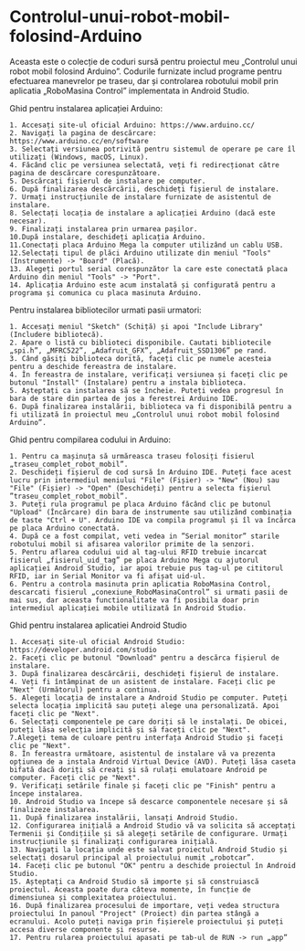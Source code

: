 # Controlul-unui-robot-mobil-folosind-Arduino
Aceasta este o colecție de coduri sursă pentru proiectul meu „Controlul unui robot mobil folosind Arduino”. Codurile furnizate includ programe pentru efectuarea manevrelor pe traseu, dar și controlarea robotului mobil prin aplicatia „RoboMasina Control” implementata in Android Studio. 

Ghid pentru instalarea aplicației Arduino:

	1. Accesați site-ul oficial Arduino: https://www.arduino.cc/
	2. Navigați la pagina de descărcare: https://www.arduino.cc/en/software
	3. Selectați versiunea potrivită pentru sistemul de operare pe care îl utilizați (Windows, macOS, Linux).
	4. Făcând clic pe versiunea selectată, veți fi redirecționat către pagina de descărcare corespunzătoare.
	5. Descărcați fișierul de instalare pe computer.
	6. După finalizarea descărcării, deschideți fișierul de instalare.
	7. Urmați instrucțiunile de instalare furnizate de asistentul de instalare.
	8. Selectați locația de instalare a aplicației Arduino (dacă este necesar).
	9. Finalizați instalarea prin urmarea pașilor.
	10.După instalare, deschideți aplicația Arduino.
	11.Conectați placa Arduino Mega la computer utilizând un cablu USB.
	12.Selectați tipul de plăci Arduino utilizate din meniul "Tools" (Instrumente) -> "Board" (Placă).
	13. Alegeți portul serial corespunzător la care este conectată placa Arduino din meniul "Tools" -> "Port".
	14. Aplicația Arduino este acum instalată și configurată pentru a programa și comunica cu placa masinuta Arduino.

Pentru instalarea bibliotecilor urmati pasii urmatori:

	1. Accesați meniul "Sketch" (Schiță) și apoi "Include Library" (Includere bibliotecă).
	2. Apare o listă cu biblioteci disponibile. Cautati bibliotecile „spi.h”, „MFRC522”, „Adafruit_GFX”, „Adafruit_SSD1306” pe rand.
	3. Când găsiți biblioteca dorită, faceți clic pe numele acesteia pentru a deschide fereastra de instalare.
	4. În fereastra de instalare, verificați versiunea și faceți clic pe butonul "Install" (Instalare) pentru a instala biblioteca.
	5. Așteptați ca instalarea să se încheie. Puteți vedea progresul în bara de stare din partea de jos a ferestrei Arduino IDE.
	6. După finalizarea instalării, biblioteca va fi disponibilă pentru a fi utilizată în proiectul meu „Controlul unui robot mobil folosind Arduino”.

Ghid pentru compilarea codului in Arduino:

	1. Pentru ca mașinuța să urmăreasca traseu folosiți fisierul „traseu_complet_robot_mobil”.
	2. Deschideți fișierul de cod sursă în Arduino IDE. Puteți face acest lucru prin intermediul meniului "File" (Fișier) -> "New" (Nou) sau "File" (Fișier) -> "Open" (Deschideți) pentru a selecta fișierul ”traseu_complet_robot_mobil”.
	3. Puteți rula programul pe placa Arduino făcând clic pe butonul "Upload" (Încărcare) din bara de instrumente sau utilizând combinația de taste "Ctrl + U". Arduino IDE va compila programul și îl va încărca pe placa Arduino conectată.
	4. După ce a fost compilat, veti vedea in ”Serial monitor” starile robotului mobil si afisarea valorilor primite de la senzori.
  	5. Pentru aflarea codului uid al tag-ului RFID trebuie incarcat fisierul „fisierul_uid_tag” pe placa Arduino Mega cu ajutorul aplicației Android Studio, iar apoi trebuie pus tag-ul pe cititorul RFID, iar in Serial Monitor va fi afișat uid-ul.
	6. Pentru a controla masinuta prin aplicatia RoboMasina Control, descarcati fisierul „conexiune_RoboMasinaControl” si urmati pasii de mai sus, dar aceasta functionalitate va fi posibila doar prin intermediul aplicației mobile utilizată în Android Studio. 

Ghid pentru instalarea aplicatiei Android Studio

	1. Accesați site-ul oficial Android Studio: https://developer.android.com/studio
	2. Faceți clic pe butonul "Download" pentru a descărca fișierul de instalare.
	3. După finalizarea descărcării, deschideți fișierul de instalare.
	4. Veți fi întâmpinat de un asistent de instalare. Faceți clic pe "Next" (Următorul) pentru a continua.
	5. Alegeți locația de instalare a Android Studio pe computer. Puteți selecta locația implicită sau puteți alege una personalizată. Apoi faceți clic pe "Next".
	6. Selectați componentele pe care doriți să le instalați. De obicei, puteți lăsa selecția implicită și să faceți clic pe "Next".
	7.Alegeți tema de culoare pentru interfața Android Studio și faceți clic pe "Next".
	8. În fereastra următoare, asistentul de instalare vă va prezenta opțiunea de a instala Android Virtual Device (AVD). Puteți lăsa caseta bifată dacă doriți să creați și să rulați emulatoare Android pe computer. Faceți clic pe "Next".
	9. Verificați setările finale și faceți clic pe "Finish" pentru a începe instalarea.
	10. Android Studio va începe să descarce componentele necesare și să finalizeze instalarea.
	11. După finalizarea instalării, lansați Android Studio.
	12. Configurarea inițială a Android Studio vă va solicita să acceptați Termenii și Condițiile și să alegeți setările de configurare. Urmați instrucțiunile și finalizați configurarea inițială.
	13. Navigați la locația unde este salvat proiectul Android Studio și selectați dosarul principal al proiectului numit „robotcar”.
	14. Faceți clic pe butonul "OK" pentru a deschide proiectul în Android Studio.
	15. Așteptați ca Android Studio să importe și să construiască proiectul. Aceasta poate dura câteva momente, în funcție de dimensiunea și complexitatea proiectului.
	16. După finalizarea procesului de importare, veți vedea structura proiectului în panoul "Project" (Proiect) din partea stângă a ecranului. Acolo puteți naviga prin fișierele proiectului și puteți accesa diverse componente și resurse.
	17. Pentru rularea proiectului apasati pe tab-ul de RUN -> run „app” 


